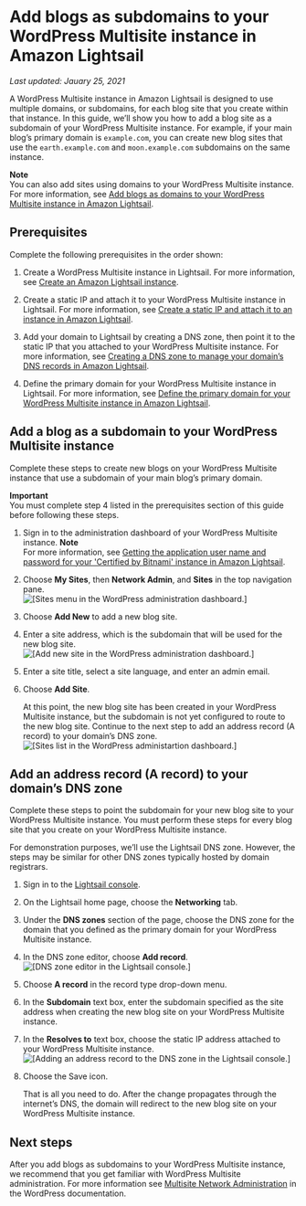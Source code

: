 # Add blogs as subdomains to your WordPress Multisite instance in Amazon Lightsail<a name="amazon-lightsail-add-blogs-as-subdomains-to-your-wordpress-multisite"></a>

 *Last updated: Jauary 25, 2021* 

A WordPress Multisite instance in Amazon Lightsail is designed to use multiple domains, or subdomains, for each blog site that you create within that instance\. In this guide, we’ll show you how to add a blog site as a subdomain of your WordPress Multisite instance\. For example, if your main blog’s primary domain is `example.com`, you can create new blog sites that use the `earth.example.com` and `moon.example.com` subdomains on the same instance\.

**Note**  
You can also add sites using domains to your WordPress Multisite instance\. For more information, see [Add blogs as domains to your WordPress Multisite instance in Amazon Lightsail](amazon-lightsail-add-blogs-as-domains-to-your-wordpress-multisite.md)\.

## Prerequisites<a name="add-blogs-as-subdomains-to-your-wordpress-multisite-prerequisites"></a>

Complete the following prerequisites in the order shown:

1. Create a WordPress Multisite instance in Lightsail\. For more information, see [Create an Amazon Lightsail instance](how-to-create-amazon-lightsail-instance-virtual-private-server-vps.md)\.

1. Create a static IP and attach it to your WordPress Multisite instance in Lightsail\. For more information, see [Create a static IP and attach it to an instance in Amazon Lightsail](lightsail-create-static-ip.md)\.

1. Add your domain to Lightsail by creating a DNS zone, then point it to the static IP that you attached to your WordPress Multisite instance\. For more information, see [Creating a DNS zone to manage your domain’s DNS records in Amazon Lightsail](lightsail-how-to-create-dns-entry.md)\.

1. Define the primary domain for your WordPress Multisite instance in Lightsail\. For more information, see [Define the primary domain for your WordPress Multisite instance in Amazon Lightsail](amazon-lightsail-define-the-primary-domain-for-your-wordpress-multisite.md)\.

## Add a blog as a subdomain to your WordPress Multisite instance<a name="add-a-blog-as-a-subdomain"></a>

Complete these steps to create new blogs on your WordPress Multisite instance that use a subdomain of your main blog’s primary domain\.

**Important**  
You must complete step 4 listed in the prerequisites section of this guide before following these steps\.

1. Sign in to the administration dashboard of your WordPress Multisite instance\.
**Note**  
For more information, see [Getting the application user name and password for your 'Certified by Bitnami' instance in Amazon Lightsail](log-in-to-your-bitnami-application-running-on-amazon-lightsail.md)\.

1. Choose **My Sites**, then **Network Admin**, and **Sites** in the top navigation pane\.  
![\[Sites menu in the WordPress administration dashboard.\]](https://d9yljz1nd5001.cloudfront.net/en_us/cdafd3c2a6d9edfefee89eda217b0068/images/wp-multisite-add-blogs-as-subdomains-sites-menu.png)

1. Choose **Add New** to add a new blog site\.

1. Enter a site address, which is the subdomain that will be used for the new blog site\.  
![\[Add new site in the WordPress administration dashboard.\]](https://d9yljz1nd5001.cloudfront.net/en_us/cdafd3c2a6d9edfefee89eda217b0068/images/wp-multisite-add-blogs-as-subdomains-add-new-site.png)

1. Enter a site title, select a site language, and enter an admin email\.

1. Choose **Add Site**\.

   At this point, the new blog site has been created in your WordPress Multisite instance, but the subdomain is not yet configured to route to the new blog site\. Continue to the next step to add an address record \(A record\) to your domain’s DNS zone\.  
![\[Sites list in the WordPress administartion dashboard.\]](https://d9yljz1nd5001.cloudfront.net/en_us/cdafd3c2a6d9edfefee89eda217b0068/images/wp-multisite-add-blogs-as-subdomains-sites-list.png)

## Add an address record \(A record\) to your domain’s DNS zone<a name="add-an-address-record-to-your-domains-dns-zone"></a>

Complete these steps to point the subdomain for your new blog site to your WordPress Multisite instance\. You must perform these steps for every blog site that you create on your WordPress Multisite instance\.

For demonstration purposes, we’ll use the Lightsail DNS zone\. However, the steps may be similar for other DNS zones typically hosted by domain registrars\.

1. Sign in to the [Lightsail console](https://lightsail.aws.amazon.com/)\.

1. On the Lightsail home page, choose the **Networking** tab\.

1. Under the **DNS zones** section of the page, choose the DNS zone for the domain that you defined as the primary domain for your WordPress Multisite instance\.

1. In the DNS zone editor, choose **Add record**\.  
![\[DNS zone editor in the Lightsail console.\]](https://d9yljz1nd5001.cloudfront.net/en_us/cdafd3c2a6d9edfefee89eda217b0068/images/wp-multisite-add-blogs-as-subdomains-dns-zone.png)

1. Choose **A record** in the record type drop\-down menu\.

1. In the **Subdomain** text box, enter the subdomain specified as the site address when creating the new blog site on your WordPress Multisite instance\.

1. In the **Resolves to** text box, choose the static IP address attached to your WordPress Multisite instance\.  
![\[Adding an address record to the DNS zone in the Lightsail console.\]](https://d9yljz1nd5001.cloudfront.net/en_us/cdafd3c2a6d9edfefee89eda217b0068/images/wp-multisite-add-blogs-as-subdomains-a-record.png)

1. Choose the Save icon\.

   That is all you need to do\. After the change propagates through the internet’s DNS, the domain will redirect to the new blog site on your WordPress Multisite instance\.

## Next steps<a name="wordpress-multisite-subdomains-next-steps"></a>

After you add blogs as subdomains to your WordPress Multisite instance, we recommend that you get familiar with WordPress Multisite administration\. For more information see [Multisite Network Administration](https://wordpress.org/support/article/multisite-network-administration/) in the WordPress documentation\.